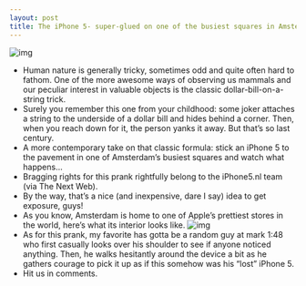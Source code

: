```yaml
---
layout: post
title: The iPhone 5- super-glued on one of the busiest squares in Amsterdam
---
```

![img](http://media.idownloadblog.com/wp-content/uploads/2012/09/iPhone-5-stuck-in-pavement-in-Amsterdam.jpg)
* Human nature is generally tricky, sometimes odd and quite often hard to fathom. One of the more awesome ways of observing us mammals and our peculiar interest in valuable objects is the classic dollar-bill-on-a-string trick.
* Surely you remember this one from your childhood: some joker attaches a string to the underside of a dollar bill and hides behind a corner. Then, when you reach down for it, the person yanks it away. But that’s so last century.
* A more contemporary take on that classic formula: stick an iPhone 5 to the pavement in one of Amsterdam’s busiest squares and watch what happens…
* Bragging rights for this prank rightfully belong to the iPhone5.nl team (via The Next Web).
* By the way, that’s a nice (and inexpensive, dare I say) idea to get exposure, guys!
* As you know, Amsterdam is home to one of Apple’s prettiest stores in the world, here’s what its interior looks like.
![img](http://media.idownloadblog.com/wp-content/uploads/2012/05/Apple-Store-Amsterdam-interior-001.jpeg)
* As for this prank, my favorite has gotta be a random guy at mark 1:48 who first casually looks over his shoulder to see if anyone noticed anything. Then, he walks hesitantly around the device a bit as he gathers courage to pick it up as if this somehow was his “lost” iPhone 5.
* Hit us in comments.

